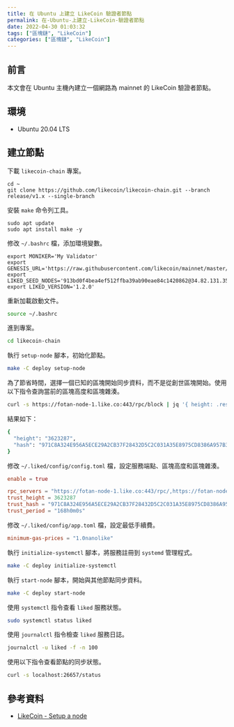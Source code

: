 ```yaml
---
title: 在 Ubuntu 上建立 LikeCoin 驗證者節點
permalink: 在-Ubuntu-上建立-LikeCoin-驗證者節點
date: 2022-04-30 01:03:32
tags: ["區塊鏈", "LikeCoin"]
categories: ["區塊鏈", "LikeCoin"]
---
```


## 前言

本文會在 Ubuntu 主機內建立一個網路為 mainnet 的 LikeCoin 驗證者節點。

## 環境

- Ubuntu 20.04 LTS

## 建立節點

下載 `likecoin-chain` 專案。

```
cd ~
git clone https://github.com/likecoin/likecoin-chain.git --branch release/v1.x --single-branch
```

安裝 `make` 命令列工具。

```
sudo apt update
sudo apt install make -y
```

修改 `~/.bashrc` 檔，添加環境變數。

```ENV
export MONIKER='My Validator'
export GENESIS_URL='https://raw.githubusercontent.com/likecoin/mainnet/master/genesis.json'
export LIKED_SEED_NODES='913bd0f4bea4ef512ffba39ab90eae84c1420862@34.82.131.35:26656,e44a2165ac573f84151671b092aa4936ac305e2a@nnkken.dev:26656'
export LIKED_VERSION='1.2.0'
```

重新加載啟動文件。

```BASH
source ~/.bashrc
```

進到專案。

```BASH
cd likecoin-chain
```

執行 `setup-node` 腳本，初始化節點。

```BASH
make -C deploy setup-node
```

為了節省時間，選擇一個已知的區塊開始同步資料，而不是從創世區塊開始。使用以下指令查詢當前的區塊高度和區塊雜湊。

```BASH
curl -s https://fotan-node-1.like.co:443/rpc/block | jq '{ height: .result.block.header.height, hash: .result.block_id.hash }'
```

結果如下：

```BASH
{
  "height": "3623287",
  "hash": "971C8A324E956A5ECE29A2CB37F28432D5C2C031A35E8975CD8386A957B32FCE"
}
```

修改 `~/.liked/config/config.toml` 檔，設定服務端點、區塊高度和區塊雜湊。

```TOML
enable = true

rpc_servers = "https://fotan-node-1.like.co:443/rpc/,https://fotan-node-2.like.co:443/rpc/"
trust_height = 3623287
trust_hash = "971C8A324E956A5ECE29A2CB37F28432D5C2C031A35E8975CD8386A957B32FCE"
trust_period = "168h0m0s"
```

修改 `~/.liked/config/app.toml` 檔，設定最低手續費。

```TOML
minimum-gas-prices = "1.0nanolike"
```

執行 `initialize-systemctl` 腳本，將服務註冊到 `systemd` 管理程式。

```BASH
make -C deploy initialize-systemctl
```

執行 `start-node` 腳本，開始與其他節點同步資料。

```BASH
make -C deploy start-node
```

使用 `systemctl` 指令查看 `liked` 服務狀態。

```BASH
sudo systemctl status liked
```

使用 `journalctl` 指令檢查 `liked` 服務日誌。

```BASH
journalctl -u liked -f -n 100
```

使用以下指令查看節點的同步狀態。

```BASH
curl -s localhost:26657/status
```

## 參考資料

- [LikeCoin - Setup a node](https://docs.like.co/validator/likecoin-chain-node/setup-a-node)
